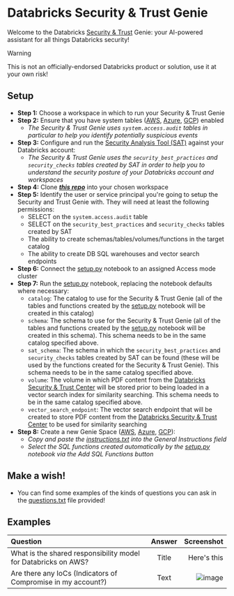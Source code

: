# Databricks Security & Trust Genie

Welcome to the Databricks [Security & Trust](https://www.databricks.com/trust) Genie: your AI-powered assistant for all things Databricks security!

> [!WARNING] 
> This is not an officially-endorsed Databricks product or solution, use it at your own risk!

## Setup

* **Step 1:** Choose a workspace in which to run your Security & Trust Genie 
* **Step 2:** Ensure that you have system tables ([AWS](https://docs.databricks.com/en/admin/system-tables/index.html), [Azure](https://learn.microsoft.com/en-us/azure/databricks/admin/system-tables/), [GCP](https://docs.gcp.databricks.com/en/admin/system-tables/index.html)) enabled 
    * _The Security & Trust Genie uses `system.access.audit` tables in particular to help you identify potentially suspicious events_
* **Step 3:** Configure and run the [Security Analysis Tool (SAT)](https://github.com/databricks-industry-solutions/security-analysis-tool) against your Databricks account:
    * _The Security & Trust Genie uses the `security_best_practices` and `security_checks` tables created by SAT in order to help you to understand the security posture of your Databricks account and workspaces_
* **Step 4:** Clone [**_this repo_**](https://github.com/andyweaves/security-and-trust-genie) into your chosen workspace
* **Step 5:** Identify the user or service principal you're going to setup the Security and Trust Genie with. They will need at least the following permissions:
    * SELECT on the `system.access.audit` table
    * SELECT on the `security_best_practices` and `security_checks` tables created by SAT 
    * The ability to create schemas/tables/volumes/functions in the target catalog
    * The ability to create DB SQL warehouses and vector search endpoints
* **Step 6:** Connect the [setup.py](notebooks/setup.py) notebook to an assigned Access mode cluster
* **Step 7:** Run the [setup.py](notebooks/setup.py) notebook, replacing the notebook defaults where necessary:
    * `catalog`: The catalog to use for the Security & Trust Genie (all of the tables and functions created by the [setup.py](notebooks/setup.py) notebook will be created in this catalog)
    * `schema`: The schema to use for the Security & Trust Genie (all of the tables and functions created by the [setup.py](notebooks/setup.py) notebook will be created in this schema). This schema needs to be in the same catalog specified above.
    * `sat_schema`: The schema in which the `security_best_practices` and `security_checks` tables created by SAT can be found (these will be used by the functions created for the Security & Trust Genie). This schema needs to be in the same catalog specified above.
    * `volume`: The volume in which PDF content from the [Databricks Security & Trust Center](https://www.databricks.com/trust) will be stored prior to being loaded in a vector search index for similarity searching. This schema needs to be in the same catalog specified above.
    * `vector_search_endpoint`: The vector search endpoint that will be created to store PDF content from the [Databricks Security & Trust Center](https://www.databricks.com/trust) to be used for similarity searching 
* **Step 8:** Create a new Genie Space ([AWS](https://docs.databricks.com/en/genie/index.html#create-a-new-genie-space), [Azure](https://learn.microsoft.com/en-us/azure/databricks/genie/#create-a-new-genie-space), [GCP](https://docs.gcp.databricks.com/en/genie/index.html#create-a-new-genie-space)):
    * _Copy and paste the [instructions.txt](resources/instructions.txt) into the General Instructions field_
    * _Select the SQL functions created automatically by the [setup.py](notebooks/setup.py) notebook via the Add SQL Functions button_

## Make a wish!

* You can find some examples of the kinds of questions you can ask in the [questions.txt](resources/questions.txt) file provided!

## Examples

| Question      | Answer | Screenshot    |
| :---        |    :----:   |          ---: |
| What is the shared responsibility model for Databricks on AWS?      | Title       | Here's this   |
| Are there any IoCs (Indicators of Compromise in my account?)   | Text        | ![image](https://github.com/user-attachments/assets/59faaa96-6ac5-4a1c-923f-80c5af7568cd)     |

